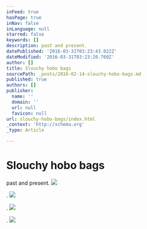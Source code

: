 ```yaml
---
inFeed: true
hasPage: true
inNav: false
inLanguage: null
starred: false
keywords: []
description: past and present.
datePublished: '2016-03-31T03:23:43.022Z'
dateModified: '2016-03-31T03:23:20.760Z'
author: []
title: Slouchy hobo bags
sourcePath: _posts/2016-02-14-slouchy-hobo-bags.md
published: true
authors: []
publisher:
  name: ''
  domain: ''
  url: null
  favicon: null
url: slouchy-hobo-bags/index.html
_context: 'http://schema.org'
_type: Article

---
```

# Slouchy hobo bags

past and present.
![](https://s3-us-west-2.amazonaws.com/the-grid-img/p/0a118d8e8c9c6aeb3fe0a5f1e40dceb282f911ae.png)

.
![](https://s3-us-west-2.amazonaws.com/the-grid-img/p/51c1af86590c33ba0665b3e330a8a906f64defb7.jpg)

.
![](https://s3-us-west-2.amazonaws.com/the-grid-img/p/3349dfd0f581384b72bde2339b02d3483cf1e35b.jpg)

.
![](https://s3-us-west-2.amazonaws.com/the-grid-img/p/511747e5f398ce39db4b09b577c12b5515ad2a23.jpg)